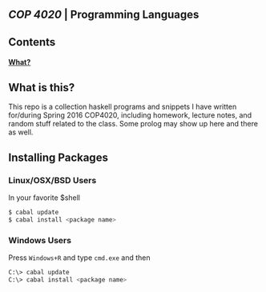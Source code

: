 _COP 4020_ | Programming Languages
----------------------------------

## Contents
#### [What?](#que)

## <a name="que"></a> What is this?

This repo is a collection haskell programs and snippets I have written for/during Spring 2016 COP4020, including homework, lecture notes, and random stuff related to the class. 
Some prolog may show up here and there as well.

## Installing Packages

### Linux/OSX/BSD Users

In your favorite $shell

```sh
$ cabal update
$ cabal install <package name>
```

### Windows Users

Press `Windows+R` and type `cmd.exe` and then 
    
```sh
C:\> cabal update
C:\> cabal install <package name>
```

